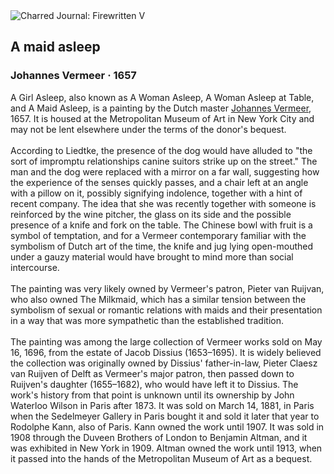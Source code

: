 <div class="artwork-of-the-day">
  <div class="container">
    <div class="img-wrapper">
      <img
        src="https://uploads6.wikiart.org/00380/images/johannes-vermeer/4-a-maid-asleep-johannes-vermeer.jpg!Large.jpg"
        alt="Charred Journal: Firewritten V" />
    </div>
    <div class="artwork-detail">
      <div class="artwork-origin"> 
        <h2 class="artwork-name">A maid asleep</h2>
        <h3 class="artist">
          Johannes Vermeer
                    ·  1657
        </h3>
      </div>
      <p class="description">
        <span class="artwork-description-text ng-binding" ng-bind-html="viewModel.ArtworkOfTheDay.Description | unsafe">A Girl Asleep, also known as A Woman Asleep, A Woman Asleep at Table, and A Maid Asleep, is a painting by the Dutch master <a target="_blank" href="/en/johannes-vermeer">Johannes Vermeer</a>, 1657. It is housed at the Metropolitan Museum of Art in New York City and may not be lent elsewhere under the terms of the donor's bequest.
<br>
<br>According to Liedtke, the presence of the dog would have alluded to "the sort of impromptu relationships canine suitors strike up on the street." The man and the dog were replaced with a mirror on a far wall, suggesting how the experience of the senses quickly passes, and a chair left at an angle with a pillow on it, possibly signifying indolence, together with a hint of recent company. The idea that she was recently together with someone is reinforced by the wine pitcher, the glass on its side and the possible presence of a knife and fork on the table. The Chinese bowl with fruit is a symbol of temptation, and for a Vermeer contemporary familiar with the symbolism of Dutch art of the time, the knife and jug lying open-mouthed under a gauzy material would have brought to mind more than social intercourse.
<br>
<br>The painting was very likely owned by Vermeer's patron, Pieter van Ruijvan, who also owned The Milkmaid, which has a similar tension between the symbolism of sexual or romantic relations with maids and their presentation in a way that was more sympathetic than the established tradition.
<br>
<br>The painting was among the large collection of Vermeer works sold on May 16, 1696, from the estate of Jacob Dissius (1653–1695). It is widely believed the collection was originally owned by Dissius' father-in-law, Pieter Claesz van Ruijven of Delft as Vermeer's major patron, then passed down to Ruijven's daughter (1655–1682), who would have left it to Dissius. The work's history from that point is unknown until its ownership by John Waterloo Wilson in Paris after 1873. It was sold on March 14, 1881, in Paris when the Sedelmeyer Gallery in Paris bought it and sold it later that year to Rodolphe Kann, also of Paris. Kann owned the work until 1907. It was sold in 1908 through the Duveen Brothers of London to Benjamin Altman, and it was exhibited in New York in 1909. Altman owned the work until 1913, when it passed into the hands of the Metropolitan Museum of Art as a bequest.</span>
                        <div class="text-shadow-container" ng-show="showShadow" style=""></div>
      </p>
    </div>
  </div>

</div>
